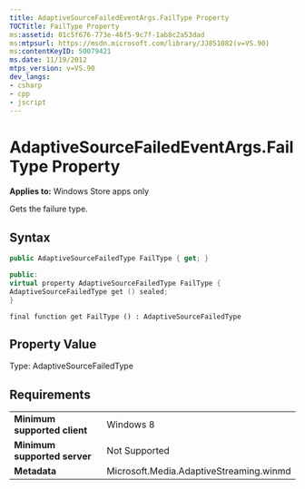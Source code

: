 ```yaml
---
title: AdaptiveSourceFailedEventArgs.FailType Property
TOCTitle: FailType Property
ms:assetid: 01c5f676-773e-46f5-9c7f-1ab8c2a53dad
ms:mtpsurl: https://msdn.microsoft.com/library/JJ851082(v=VS.90)
ms:contentKeyID: 50079421
ms.date: 11/19/2012
mtps_version: v=VS.90
dev_langs:
- csharp
- cpp
- jscript
---
```


# AdaptiveSourceFailedEventArgs.FailType Property

**Applies to:** Windows Store apps only

Gets the failure type.

## Syntax

```csharp
public AdaptiveSourceFailedType FailType { get; }
```

```cpp
public:
virtual property AdaptiveSourceFailedType FailType {
AdaptiveSourceFailedType get () sealed;
}
```

```jscript
final function get FailType () : AdaptiveSourceFailedType
```

## Property Value

Type: AdaptiveSourceFailedType

## Requirements

|||
|--- |--- |
|**Minimum supported client**|Windows 8|
|**Minimum supported server**|Not Supported|
|**Metadata**|Microsoft.Media.AdaptiveStreaming.winmd|
